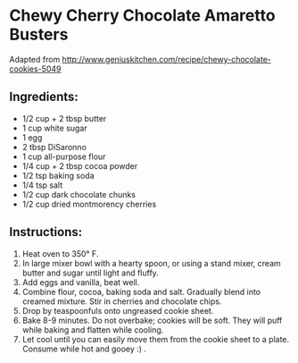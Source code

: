 # Chewy Cherry Chocolate Amaretto Busters
Adapted from http://www.geniuskitchen.com/recipe/chewy-chocolate-cookies-5049

## Ingredients: 
- 1/2 cup + 2 tbsp butter
- 1 cup white sugar
- 1 egg
- 2 tbsp DiSaronno
- 1 cup all-purpose flour
- 1/4 cup + 2 tbsp cocoa powder
- 1/2 tsp baking soda
- 1/4 tsp salt
- 1/2 cup dark chocolate chunks
- 1/2 cup dried montmorency cherries

## Instructions:

1. Heat oven to 350° F.
2. In large mixer bowl with a hearty spoon, or using a stand mixer, cream butter and sugar until light and fluffy.
3. Add eggs and vanilla, beat well.
4. Combine flour, cocoa, baking soda and salt. Gradually blend into creamed mixture. Stir in cherries and chocolate chips.
5. Drop by teaspoonfuls onto ungreased cookie sheet. 
6. Bake 8-9 minutes. Do not overbake; cookies will be soft. They will puff while baking and flatten while cooling.
7. Let cool until you can easily move them from the cookie sheet to a plate. Consume while hot and gooey :) .
